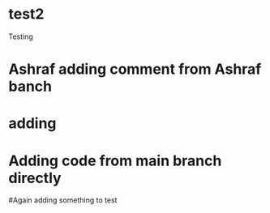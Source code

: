 # test2
Testing

# Ashraf adding comment from Ashraf banch
# adding
# Adding code from main branch directly

#Again adding something to test